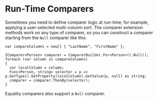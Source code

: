 # Run-Time Comparers

Sometimes you need to define comparer logic at run-time; for example, applying a user-selected multi-column sort. The comparer extension methods work on any type of comparer, so you can construct a comparer starting from the `Null` comparer like this:

    var compareColumns = new[] { "LastName", "FirstName" };

    IComparer<Person> comparer = ComparerBuilder.For<Person>().Null();
    foreach (var column in compareColumns)
    {
      var localColumn = column;
      Func<Person, string> selector = p => p.GetType().GetProperty(localColumn).GetValue(p, null) as string;
      comparer = comparer.ThenBy(selector);
    }

Equality comparers also support a `Null` comparer.